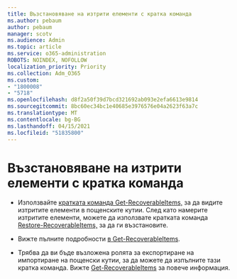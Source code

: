 ```yaml
---
title: Възстановяване на изтрити елементи с кратка команда
ms.author: pebaum
author: pebaum
manager: scotv
ms.audience: Admin
ms.topic: article
ms.service: o365-administration
ROBOTS: NOINDEX, NOFOLLOW
localization_priority: Priority
ms.collection: Adm_O365
ms.custom:
- "1800008"
- "5718"
ms.openlocfilehash: d8f2a50f39d7bcd321692ab093e2efa6613e9814
ms.sourcegitcommit: 8bc60ec34bc1e40685e3976576e04a2623f63a7c
ms.translationtype: MT
ms.contentlocale: bg-BG
ms.lasthandoff: 04/15/2021
ms.locfileid: "51835800"
---
```

# <a name="recover-deleted-items-with-cmdlet"></a>Възстановяване на изтрити елементи с кратка команда

- Използвайте [кратката команда Get-RecoverableItems,](https://docs.microsoft.com/powershell/module/exchange/get-recoverableitems?view=exchange-ps) за да видите изтритите елементи в пощенските кутии. След като намерите изтритите елементи, можете да използвате кратката команда [Restore-RecoverableItems,](https://docs.microsoft.com/powershell/module/exchange/Restore-RecoverableItems?view=exchange-ps) за да ги възстановите.

- Вижте пълните подробности [в Get-RecoverableItems](https://docs.microsoft.com/powershell/module/exchange/get-recoverableitems?view=exchange-ps).

- Трябва да ви бъде възложена ролята за експортиране на импортиране на пощенски кутии, за да можете да изпълните тази кратка команда. Вижте [Get-RecoverableItems](https://docs.microsoft.com/powershell/module/exchange/get-recoverableitems?view=exchange-ps) за повече информация.
